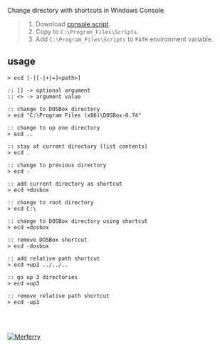 Change directory with shortcuts in Windows Console.
> 1. Download [console script](https://raw.githubusercontent.com/winp/extra-cd/master/ecd.cmd).
> 2. Copy to `C:\Program_Files\Scripts`.
> 3. Add `C:\Program_Files\Scripts` to `PATH` environment variable.


## usage

```batch
> ecd [-|[-|+|=]<path>]

:: [] -> optional argument
:: <> -> argument value
```

```batch
:: change to DOSBox directory
> ecd "C:\Program Files (x86)\DOSBox-0.74"

:: change to up one directory
> ecd ..

:: stay at current directory (list contents)
> ecd .

:: change to previous directory
> ecd -

:: add current directory as shortcut
> ecd +dosbox

:: change to root directory
> ecd C:\

:: change to DOSBox directory using shortcut
> ecd =dosbox

:: remove DOSBox shortcut
> ecd -dosbox

:: add relative path shortcut
> ecd +up3 ../../..

:: go up 3 directories
> ecd =up3

:: remove relative path shortcut
> ecd -up3
```
<br><br>


[![Merferry](https://i.imgur.com/Ki9lyzP.jpg)](https://merferry.github.io)
